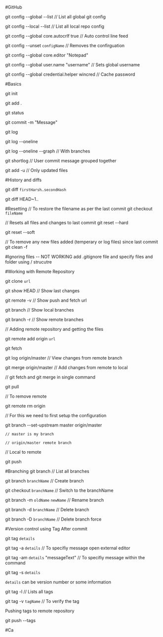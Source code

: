 #GitHub

git config --global --list                      // List all global git config

git config --local --list                       // List all local repo config

git config --global core.autocrlf true          // Auto control line feed

git config --unset `configName`                 // Removes the confirguation 

git config --global core.editor "Notepad"

git config --global user.name "username"        // Sets global username

git config --global credential.helper wincred   // Cache password


#Basics

git init

git add . 

git status

git commit -m "Message"

git log

git log --oneline

git log --oneline --graph       // With branches

git shortlog    // User commit message grouped together


git add -u  // Only updated files

#History and diffs

git diff `firstHarsh`..`secondHash`

git diff HEAD~1..

#Resetting
// To restore the filename as per the last commit
git checkout `fileName`

// Resets all files and changes to last commit
git reset --hard

git reset --soft

// To remove any new files added (temperary or log files) since last commit
git clean -f 

#Ignoring files -- NOT WORKING
add .gitignore file and specify files and folder using / strucutre

#Working with Remote Repository

git clone `url`

git show HEAD       // Show last changes

git remote -v       // Show push and fetch url


git branch          // Show local branches

git branch -r       // Show remote branches


// Adding remote repository and getting the files

git remote add origin `url`

git fetch

git log origin/master       // View changes from remote branch

git merge origin/master     // Add changes from remote to local


// git fetch and git merge in single command

git pull


// To remove remote 

git remote rm origin


// For this we need to first setup the configuration

git branch --set-upstream master origin/master 

    // master is my branch

    // origin/master remote branch

// Local to remote

git push


#Branching
git branch                          // List all branches

git branch `branchName`             // Create branch

git checkout `branchName`           // Switch to the branchName

git branch -m `oldName` `newName`   // Rename branch

git branch -d `branchName`          // Delete branch

git branch -D `branchName`          // Delete branch force


#Version control using Tag
After commit

git tag `details`

git tag -a `details`    // To specifiy message open external editor

git tag -am `details` "messageText"    // To specifiy message within the command

git tag -s `details`

`details` can be version number or some information


git tag -l              // Lists all tags

git tag -v `tagName`    // To verify the tag 

Pushing tags to remote repository

git push --tags


#Ca
